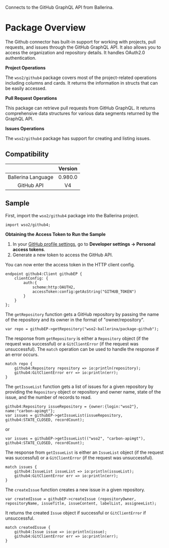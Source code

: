 Connects to the GitHub GraphQL API from Ballerina.

# Package Overview

The Github connector has built-in support for working with projects, pull requests, and issues through the GitHub GraphQL API. It also allows you to access the organization and repository details. It handles OAuth2.0 authentication.

**Project Operations**

The `wso2/github4` package covers most of the project-related operations including columns and cards. It returns the information in structs that can be easily accessed.

**Pull Request Operations**

This package can retrieve pull requests from GitHub GraphQL. It returns comprehensive data structures for various data segments returned by the GraphQL API.

**Issues Operations**

The `wso2/github4` package has support for creating and listing issues.


## Compatibility
|                             |       Version               |
|:---------------------------:|:---------------------------:|
| Ballerina Language          | 0.980.0                     |
| GitHub API                  | V4                          |

## Sample

First, import the `wso2/github4` package into the Ballerina project.

```ballerina
import wso2/github4;
```

**Obtaining the Access Token to Run the Sample**

1. In your [GitHub profile settings](https://github.com/settings/profile), go to **Developer settings -> Personal access tokens**.
2. Generate a new token to access the GitHub API.

You can now enter the access token in the HTTP client config.
```ballerina
endpoint github4:Client githubEP {
    clientConfig: {
        auth:{
            scheme:http:OAUTH2,
            accessToken:config:getAsString("GITHUB_TOKEN")
        }
    }
};
```

The `getRepository` function gets a GitHub repository by passing the name of the repository and its owner in the format of "owner/repository".
```ballerina
var repo = githubEP->getRepository("wso2-ballerina/package-github");
```

The response from `getRepository` is either a `Repository` object (if the request was successful) or a `GitClientError` (if the request was unsuccessful). The `match` operation can be used to handle the response if an error occurs.
```ballerina
match repo {
    github4:Repository repository => io:println(repository);
    github4:GitClientError err => io:println(err);
}
```

The `getIssueList` function gets a list of issues for a given repository by providing the `Repository` object or repository and owner name, state of the issue, and the number of records to read.

```ballerina
github4:Repository issueRepository = {owner:{login:"wso2"}, name:"carbon-apimgt"};
var issues = githubEP->getIssueList(issueRepository, github4:STATE_CLOSED, recordCount);
```
or
```ballerina
var issues = githubEP->getIssueList(("wso2", "carbon-apimgt"), github4:STATE_CLOSED, recordCount);
```

The response from `getIssueList` is either an `IssueList` object (if the request was successful) or a `GitClientError` (if the request was unsuccessful).

```ballerina
match issues {
    github4:IssueList issueList => io:println(issueList);
    github4:GitClientError err => io:println(err);
}
```

The `createIssue` function creates a new issue in a given repository.

```ballerina
var createdIssue = githubEP->createIssue (repositoryOwner, repositoryName, issueTitle, issueContent, labelList, assigneeList);
```

It returns the created `Issue` object if successful or `GitClientError` if unsuccessful.

```ballerina
match createdIssue {
    github4:Issue issue => io:println(issue);
    github4:GitClientError err => io:println(err);
}
```
